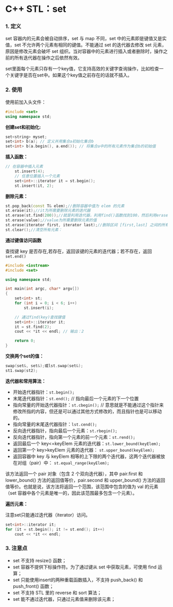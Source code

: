 # C++ STL：set

### 1. 定义

set 容器内的元素会被自动排序，set 与 map 不同，set 中的元素即是键值又是实值，set 不允许两个元素有相同的键值。不能通过 set 的迭代器去修改 set 元素，原因是修改元素会破坏 set 组织。当对容器中的元素进行插入或者删除时，操作之前的所有迭代器在操作之后依然有效。

set里面每个元素只存有一个key值，它支持高效的关键字查询操作，比如检查一个关键字是否在set中。如果这个key值之前存在的话就不插入。



### 2. 使用

使用前加入头文件：

```c++
#include <set>
using namespace std;
```

**创建set和初始化:**

```c++
set<string> myset;
set<int> b(a); // 定义并用集合a初始化集合b
set<int> b(a.begin(), a.end()); // 将集合a中的所有元素作为集合b的初始值
```

**插入函数：**

```c++
// 在容器中插入元素
	st.insert(4);
	// 任意位置插入一个元素
	set<int>::iterator it = st.begin();
	st.insert(it, 2);
```

**删除元素：**

```c++
st.pop_back(const T& elem);//删除容器中值为 elem 的元素
st.erase(it);//it为所需要删除元素的迭代器
st.erase(st.find(200));//就是利用迭代器，利用find()函数找到100，然后利用erase删除它
st.erase(value);//value为所需要删除元素的值
st.erase(iterator first, iterator last);//删除区间 [first,last] 之间的所有元素
st.clear();//清空所有元素：
```

**通过键值访问函数**

查找键 key 是否存在,若存在，返回该键的元素的迭代器；若不存在，返回`set.end()`

```c++
#include <iostream>
#include <set>

using namespace std;

int main(int argc, char* argv[])
{
	set<int> st;
	for (int i = 0; i < 6; i++)
		st.insert(i);

	// 通过find(key)查找键值
	set<int>::iterator it;
	it = st.find(2);
	cout << *it << endl; // 输出：2

	return 0;
}
```

**交换两个set的值：**

```c++
swap(set&, set&);或lst.swap(set&);
st1.swap(st2);
```

**迭代器和常用算法：**

- 开始迭代器指针：`st.begin();`
- 末尾迭代器指针：`st.end();` // 指向最后一个元素的下一个位置
- 指向常量的开始迭代器指针：`st.cbegin();` // 意思就是不能通过这个指针来修改所指的内容，但还是可以通过其他方式修改的，而且指针也是可以移动的。
- 指向常量的末尾迭代器指针：`lst.cend();`
- 反向迭代器指针，指向最后一个元素：`st.rbegin();`
- 反向迭代器指针，指向第一个元素的前一个元素：`st.rend();`
- 返回最后一个 key<=keyElem 元素的迭代器：`st.lower_bound(keyElem);`
- 返回第一个 key>keyElem 元素的迭代器： `st.upper_bound(keyElem);`
- 返回容器中 key 与 keyElem 相等的上下限的两个迭代器，这两个迭代器被放在对组（pair）中： `st.equal_range(keyElem);`

该方法返回一个 pair 对象（包含 2 个双向迭代器），其中 pair.first 和 lower_bound() 方法的返回值等价，pair.second 和 upper_bound() 方法的返回值等价。也就是说，该方法将返回一个范围，该范围中包含的值为 val 的元素（set 容器中各个元素是唯一的，因此该范围最多包含一个元素）。

**遍历元素：**

注意set只能通过迭代器（iterator）访问。

```c++
set<int>::iterator it;
for (it = st.begin(); it != st.end(); it++)
    cout << *it << endl;
```

### 3. 注意点

- set 不支持 resize() 函数；
- set 容器不提供下标操作符。为了通过键从 set 中获取元素，可使用 find 运算；
- set 只能使用insert的两种重载函数插入，不支持 push_back() 和 push_front() 函数；
- set 不支持 STL 里的 reverse 和 sort 算法；
- set 能不通过迭代器，只通过元素值来删除该元素；

